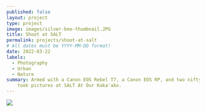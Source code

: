 ```yaml
---
published: false
layout: project
type: project
image: images/silver-bee-thumbnail.JPG
title: Shoot at SALT
permalink: projects/shoot-at-salt
# All dates must be YYYY-MM-DD format!
date: 2022-03-22
labels:
  - Photography
  - Urban
  - Nature
summary: Armed with a Canon EOS Rebel T7, a Canon EOS RP, and two nifty fifties, my friend and I 
    took pictures at SALT At Our Kaka'ako. 
---
```


<img class="ui medium right floated rounded image" src="../images/hanks-haute-dogs.JPG">
